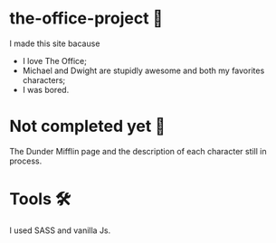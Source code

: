 # the-office-project 🏢
  <p>I made this site bacause</p>
  <ul>
    <li>I love The Office;</li>
    <li>Michael and Dwight are stupidly awesome and both my favorites characters;</li>
    <li>I was bored.</li>
  </ul>
  
  <h1>Not completed yet 🚧</h1>
  <p>The Dunder Mifflin page and the description of each character still in process.</p>
  
  <h1>Tools 🛠</h1>
  <p>I used SASS and vanilla Js.</p>
